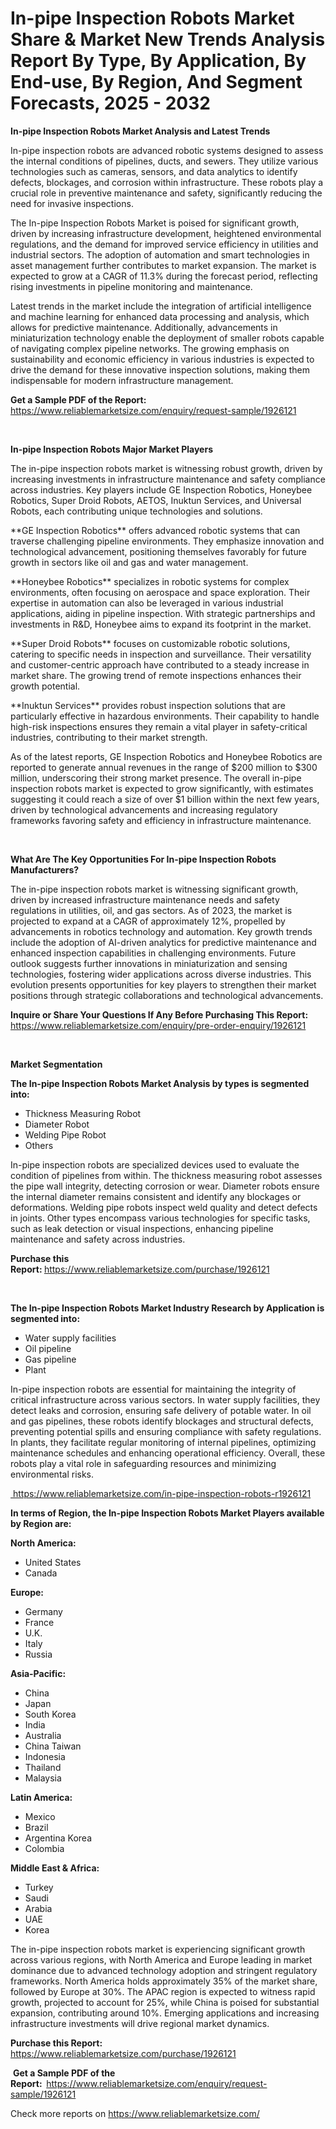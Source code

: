 <p><h1>In-pipe Inspection Robots Market Share & Market New Trends Analysis Report By Type, By Application, By End-use, By Region, And Segment Forecasts, 2025 - 2032</h1></p><p><strong>In-pipe Inspection Robots Market Analysis and Latest Trends</strong></p>
<p><p>In-pipe inspection robots are advanced robotic systems designed to assess the internal conditions of pipelines, ducts, and sewers. They utilize various technologies such as cameras, sensors, and data analytics to identify defects, blockages, and corrosion within infrastructure. These robots play a crucial role in preventive maintenance and safety, significantly reducing the need for invasive inspections.</p><p>The In-pipe Inspection Robots Market is poised for significant growth, driven by increasing infrastructure development, heightened environmental regulations, and the demand for improved service efficiency in utilities and industrial sectors. The adoption of automation and smart technologies in asset management further contributes to market expansion. The market is expected to grow at a CAGR of 11.3% during the forecast period, reflecting rising investments in pipeline monitoring and maintenance.</p><p>Latest trends in the market include the integration of artificial intelligence and machine learning for enhanced data processing and analysis, which allows for predictive maintenance. Additionally, advancements in miniaturization technology enable the deployment of smaller robots capable of navigating complex pipeline networks. The growing emphasis on sustainability and economic efficiency in various industries is expected to drive the demand for these innovative inspection solutions, making them indispensable for modern infrastructure management.</p></p>
<p><strong>Get a Sample PDF of the Report:&nbsp;</strong> <a href="https://www.reliablemarketsize.com/enquiry/request-sample/1926121?utm_campaign=1911&utm_medium=2&utm_source=Github&utm_content=ia&utm_term=15012025&utm_id=in-pipe-inspection-robots">https://www.reliablemarketsize.com/enquiry/request-sample/1926121</a></p>
<p>&nbsp;</p>
<p><strong>In-pipe Inspection Robots Major Market Players</strong></p>
<p><p>The in-pipe inspection robots market is witnessing robust growth, driven by increasing investments in infrastructure maintenance and safety compliance across industries. Key players include GE Inspection Robotics, Honeybee Robotics, Super Droid Robots, AETOS, Inuktun Services, and Universal Robots, each contributing unique technologies and solutions.</p><p>**GE Inspection Robotics** offers advanced robotic systems that can traverse challenging pipeline environments. They emphasize innovation and technological advancement, positioning themselves favorably for future growth in sectors like oil and gas and water management.</p><p>**Honeybee Robotics** specializes in robotic systems for complex environments, often focusing on aerospace and space exploration. Their expertise in automation can also be leveraged in various industrial applications, aiding in pipeline inspection. With strategic partnerships and investments in R&D, Honeybee aims to expand its footprint in the market.</p><p>**Super Droid Robots** focuses on customizable robotic solutions, catering to specific needs in inspection and surveillance. Their versatility and customer-centric approach have contributed to a steady increase in market share. The growing trend of remote inspections enhances their growth potential.</p><p>**Inuktun Services** provides robust inspection solutions that are particularly effective in hazardous environments. Their capability to handle high-risk inspections ensures they remain a vital player in safety-critical industries, contributing to their market strength.</p><p>As of the latest reports, GE Inspection Robotics and Honeybee Robotics are reported to generate annual revenues in the range of $200 million to $300 million, underscoring their strong market presence. The overall in-pipe inspection robots market is expected to grow significantly, with estimates suggesting it could reach a size of over $1 billion within the next few years, driven by technological advancements and increasing regulatory frameworks favoring safety and efficiency in infrastructure maintenance.</p></p>
<p>&nbsp;</p>
<p><strong>What Are The Key Opportunities For In-pipe Inspection Robots Manufacturers?</strong></p>
<p><p>The in-pipe inspection robots market is witnessing significant growth, driven by increased infrastructure maintenance needs and safety regulations in utilities, oil, and gas sectors. As of 2023, the market is projected to expand at a CAGR of approximately 12%, propelled by advancements in robotics technology and automation. Key growth trends include the adoption of AI-driven analytics for predictive maintenance and enhanced inspection capabilities in challenging environments. Future outlook suggests further innovations in miniaturization and sensing technologies, fostering wider applications across diverse industries. This evolution presents opportunities for key players to strengthen their market positions through strategic collaborations and technological advancements.</p></p>
<p><strong>Inquire or Share Your Questions If Any Before Purchasing This Report:</strong> <a href="https://www.reliablemarketsize.com/enquiry/pre-order-enquiry/1926121?utm_campaign=1911&utm_medium=2&utm_source=Github&utm_content=ia&utm_term=15012025&utm_id=in-pipe-inspection-robots">https://www.reliablemarketsize.com/enquiry/pre-order-enquiry/1926121</a></p>
<p>&nbsp;</p>
<p><strong>Market Segmentation</strong></p>
<p><strong>The In-pipe Inspection Robots Market Analysis by types is segmented into:</strong></p>
<p><ul><li>Thickness Measuring Robot</li><li>Diameter Robot</li><li>Welding Pipe Robot</li><li>Others</li></ul></p>
<p><p>In-pipe inspection robots are specialized devices used to evaluate the condition of pipelines from within. The thickness measuring robot assesses the pipe wall integrity, detecting corrosion or wear. Diameter robots ensure the internal diameter remains consistent and identify any blockages or deformations. Welding pipe robots inspect weld quality and detect defects in joints. Other types encompass various technologies for specific tasks, such as leak detection or visual inspections, enhancing pipeline maintenance and safety across industries.</p></p>
<p><strong>Purchase this Report:&nbsp;</strong><a href="https://www.reliablemarketsize.com/purchase/1926121?utm_campaign=1911&utm_medium=2&utm_source=Github&utm_content=ia&utm_term=15012025&utm_id=in-pipe-inspection-robots">https://www.reliablemarketsize.com/purchase/1926121</a></p>
<p>&nbsp;</p>
<p><strong>The In-pipe Inspection Robots Market Industry Research by Application is segmented into:</strong></p>
<p><ul><li>Water supply facilities</li><li>Oil pipeline</li><li>Gas pipeline</li><li>Plant</li></ul></p>
<p><p>In-pipe inspection robots are essential for maintaining the integrity of critical infrastructure across various sectors. In water supply facilities, they detect leaks and corrosion, ensuring safe delivery of potable water. In oil and gas pipelines, these robots identify blockages and structural defects, preventing potential spills and ensuring compliance with safety regulations. In plants, they facilitate regular monitoring of internal pipelines, optimizing maintenance schedules and enhancing operational efficiency. Overall, these robots play a vital role in safeguarding resources and minimizing environmental risks.</p></p>
<p><a href="https://www.reliablemarketsize.com/in-pipe-inspection-robots-r1926121?utm_campaign=1911&utm_medium=2&utm_source=Github&utm_content=ia&utm_term=15012025&utm_id=in-pipe-inspection-robots">&nbsp;https://www.reliablemarketsize.com/in-pipe-inspection-robots-r1926121</a></p>
<p><strong>In terms of Region, the In-pipe Inspection Robots Market Players available by Region are:</strong></p>
<p>
    <p> <strong> North America: </strong>
        <ul>
            <li>United States</li>
            <li>Canada</li>
        </ul>
        </p> 
    <p> <strong> Europe: </strong>
        <ul>
            <li>Germany</li>
            <li>France</li>
            <li>U.K.</li>
            <li>Italy</li>
            <li>Russia</li>
        </ul>
        </p> 
    <p> <strong> Asia-Pacific: </strong>
        <ul>
            <li>China</li>
            <li>Japan</li>
            <li>South Korea</li>
            <li>India</li>
            <li>Australia</li>
            <li>China Taiwan</li>
            <li>Indonesia</li>
            <li>Thailand</li>
            <li>Malaysia</li>
        </ul>
        </p> 
    <p> <strong> Latin America: </strong>
        <ul>
            <li>Mexico</li>
            <li>Brazil</li>
            <li>Argentina Korea</li>
            <li>Colombia</li>
        </ul>
        </p> 
    <p> <strong> Middle East & Africa: </strong>
        <ul>
            <li>Turkey</li>
            <li>Saudi</li>
            <li>Arabia</li>
            <li>UAE</li>
            <li>Korea</li>
        </ul>
    </p>
    </p>
<p><p>The in-pipe inspection robots market is experiencing significant growth across various regions, with North America and Europe leading in market dominance due to advanced technology adoption and stringent regulatory frameworks. North America holds approximately 35% of the market share, followed by Europe at 30%. The APAC region is expected to witness rapid growth, projected to account for 25%, while China is poised for substantial expansion, contributing around 10%. Emerging applications and increasing infrastructure investments will drive regional market dynamics.</p></p>
<p><strong>Purchase this Report: </strong><a href="https://www.reliablemarketsize.com/purchase/1926121?utm_campaign=1911&utm_medium=2&utm_source=Github&utm_content=ia&utm_term=15012025&utm_id=in-pipe-inspection-robots">https://www.reliablemarketsize.com/purchase/1926121</a></p>
<p>&nbsp;<strong>Get a Sample PDF of the Report:&nbsp;&nbsp;</strong><a href="https://www.reliablemarketsize.com/enquiry/request-sample/1926121?utm_campaign=1911&utm_medium=2&utm_source=Github&utm_content=ia&utm_term=15012025&utm_id=in-pipe-inspection-robots">https://www.reliablemarketsize.com/enquiry/request-sample/1926121</a></p>
<p><strong></strong></p>
<p>Check more reports on <a href="https://www.reliablemarketsize.com/?utm_campaign=1911&utm_medium=2&utm_source=Github&utm_content=ia&utm_term=15012025&utm_id=in-pipe-inspection-robots">https://www.reliablemarketsize.com/</a></p>